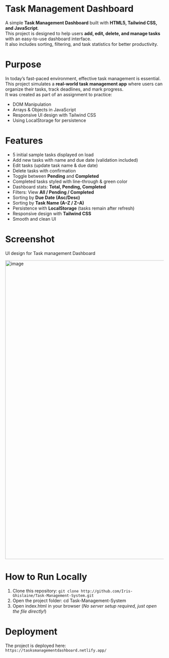 #  Task Management Dashboard
A simple **Task Management Dashboard** built with **HTML5, Tailwind CSS, and JavaScript**.  
This project is designed to help users **add, edit, delete, and manage tasks** with an easy-to-use dashboard interface.  
It also includes sorting, filtering, and task statistics for better productivity.  

# Purpose
In today’s fast-paced environment, effective task management is essential.  
This project simulates a **real-world task management app** where users can organize their tasks, track deadlines, and mark progress.  
It was created as part of an assignment to practice:  
- DOM Manipulation  
- Arrays & Objects in JavaScript  
- Responsive UI design with Tailwind CSS  
- Using LocalStorage for persistence  

# Features
- 5 initial sample tasks displayed on load  
- Add new tasks with name and due date (validation included)  
- Edit tasks (update task name & due date)  
- Delete tasks with confirmation  
- Toggle between **Pending** and **Completed**  
- Completed tasks styled with line-through & green color  
- Dashboard stats: **Total, Pending, Completed**  
- Filters: View **All / Pending / Completed**  
- Sorting by **Due Date (Asc/Desc)**  
- Sorting by **Task Name (A–Z / Z–A)**  
- Persistence with **LocalStorage** (tasks remain after refresh)  
- Responsive design with **Tailwind CSS**  
- Smooth and clean UI
  
# Screenshot
UI design for Task management Dashboard

<img width="1909" height="949" alt="image" src="https://github.com/user-attachments/assets/2cedd5a0-cbac-4d7e-8b14-31f48981cf64" />

# How to Run Locally
1. Clone this repository:
```git clone http://github.com/Iris-Ghislaine/Task-Management-System.git```
2. Open the project folder:
   cd Task-Management-System
3. Open index.html in your browser (_No server setup required, just open the file directly!_)

# Deployment
The project is deployed here: ```https://tasksmanagementdashboard.netlify.app/```
